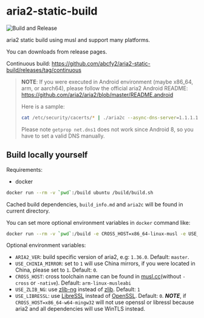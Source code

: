 # aria2-static-build

![Build and Release](https://github.com/abcfy2/aria2-static-build/workflows/.github/workflows/build_and_release.yml/badge.svg)

aria2 static build using musl and support many platforms.

You can downloads from release pages.

Continuous build: https://github.com/abcfy2/aria2-static-build/releases/tag/continuous

> **NOTE**: If you were executed in Android environment (maybe x86_64, arm, or aarch64), please follow the official aria2 Android README: https://github.com/aria2/aria2/blob/master/README.android
>
> Here is a sample:
>
> ```sh
> cat /etc/security/cacerts/* | ./aria2c --async-dns-server=1.1.1.1 https://github.com/
> ```
>
> Please note `getprop net.dns1` does not work since Android 8, so you have to set a valid DNS manually.

## Build locally yourself

Requirements:

- docker

```sh
docker run --rm -v `pwd`:/build ubuntu /build/build.sh
```

Cached build dependencies, `build_info.md` and `aria2c` will be found in current directory.

You can set more optional environment variables in `docker` command like:

```sh
docker run --rm -v `pwd`:/build -e CROSS_HOST=x86_64-linux-musl -e USE_ZLIB_NG=0 -e USE_LIBRESSL=1 ubuntu /build/build.sh
```

Optional environment variables:

- `ARIA2_VER`: build specific version of aria2, e.g: `1.36.0`. Default: `master`.
- `USE_CHINIA_MIRROR`: set to `1` will use China mirrors, if you were located in China, please set to `1`. Default: `0`.
- `CROSS_HOST`: cross toolchain name can be found in [musl.cc](http://musl.cc/)(without `-cross` or `-native`). Default: `arm-linux-musleabi`
- `USE_ZLIB_NG`: use [zlib-ng](https://github.com/zlib-ng/zlib-ng) instead of [zlib](https://zlib.net/). Default: `1`
- `USE_LIBRESSL`: use [LibreSSL](https://www.libressl.org/) instead of [OpenSSL](https://www.openssl.org/). Default: `0`. **_NOTE_**, if `CROSS_HOST=x86_64-w64-mingw32` will not use openssl or libressl because aria2 and all dependencies will use WinTLS instead.
